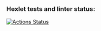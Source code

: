 ### Hexlet tests and linter status:
[![Actions Status](https://github.com/KryWeak/java-project-78/actions/workflows/hexlet-check.yml/badge.svg)](https://github.com/KryWeak/java-project-78/actions)